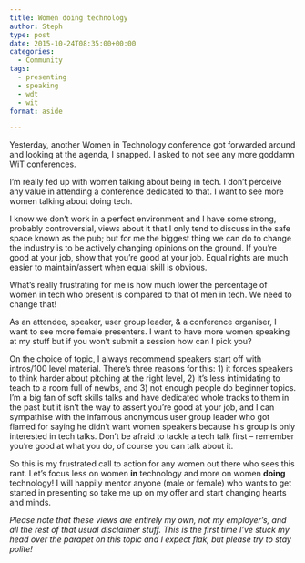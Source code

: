 ```yaml
---
title: Women doing technology
author: Steph
type: post
date: 2015-10-24T08:35:00+00:00
categories:
  - Community
tags:
  - presenting
  - speaking
  - wdt
  - wit
format: aside

---
```

Yesterday, another Women in Technology conference got forwarded around and looking at the agenda, I snapped. I asked to not see any more goddamn WiT conferences.

I&#8217;m really fed up with women talking about being in tech. I don&#8217;t perceive any value in attending a conference dedicated to that. I want to see more women talking about doing tech.
  
<!--more-->

I know we don&#8217;t work in a perfect environment and I have some strong, probably controversial, views about it that I only tend to discuss in the safe space known as the pub; but for me the biggest thing we can do to change the industry is to be actively changing opinions on the ground. If you&#8217;re good at your job, show that you&#8217;re good at your job. Equal rights are much easier to maintain/assert when equal skill is obvious.

What&#8217;s really frustrating for me is how much lower the percentage of women in tech who present is compared to that of men in tech. We need to change that!

As an attendee, speaker, user group leader, & a conference organiser, I want to see more female presenters. I want to have more women speaking at my stuff but if you won&#8217;t submit a session how can I pick you?

On the choice of topic, I always recommend speakers start off with intros/100 level material. There&#8217;s three reasons for this: 1) it forces speakers to think harder about pitching at the right level, 2) it&#8217;s less intimidating to teach to a room full of newbs, and 3) not enough people do beginner topics. I&#8217;m a big fan of soft skills talks and have dedicated whole tracks to them in the past but it isn&#8217;t the way to assert you&#8217;re good at your job, and I can sympathise with the infamous anonymous user group leader who got flamed for saying he didn&#8217;t want women speakers because his group is only interested in tech talks. Don&#8217;t be afraid to tackle a tech talk first &#8211; remember you&#8217;re good at what you do, of course you can talk about it.

So this is my frustrated call to action for any women out there who sees this rant. Let&#8217;s focus less on women **in** technology and more on women **doing** technology! I will happily mentor anyone (male or female) who wants to get started in presenting so take me up on my offer and start changing hearts and minds.

_Please note that these views are entirely my own, not my employer&#8217;s, and all the rest of that usual disclaimer stuff. This is the first time I&#8217;ve stuck my head over the parapet on this topic and I expect flak, but please try to stay polite!_